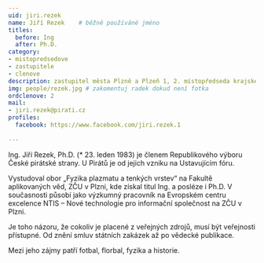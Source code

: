 ```yaml
---
uid: jiri.rezek
name: Jiří Rezek  	# běžně používáné jméno
titles:
  before: Ing 
  after: Ph.D.
category:
- mistopredsedove
- zastupitele
- clenove
description: zastupitel města Plzně a Plzeň 1, 2. místopředseda krajského sdružení Plzeňský kraj, člen místního sdružení Plzeň
img: people/rezek.jpg # zakomentuj radek dokud není fotka
ordclenove: 2
mail:
- jiri.rezek@pirati.cz
profiles:
  facebook: https://www.facebook.com/jiri.rezek.1 
   
---
```


Ing. Jiří Rezek, Ph.D. (* 23. leden 1983) je členem Republikového výboru České pirátské strany. U Pirátů je od jejich vzniku na Ustavujícím fóru.

Vystudoval obor „Fyzika plazmatu a tenkých vrstev“ na Fakultě aplikovaných věd, ZČU v Plzni, kde získal titul Ing. a posléze i Ph.D. V současnosti působí jako výzkumný pracovník na Evropském centru excelence NTIS – Nové technologie pro informační společnost na ZČU v Plzni.

Je toho názoru, že cokoliv je placené z veřejných zdrojů, musí být veřejnosti přístupné. Od znění smluv státních zakázek až po vědecké publikace.

Mezi jeho zájmy patří fotbal, florbal, fyzika a historie.
